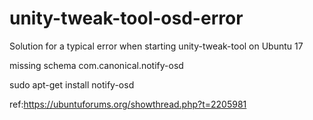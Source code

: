 # unity-tweak-tool-osd-error
Solution for a typical error when starting unity-tweak-tool on Ubuntu 17

missing schema com.canonical.notify-osd

sudo apt-get install notify-osd



ref:https://ubuntuforums.org/showthread.php?t=2205981

